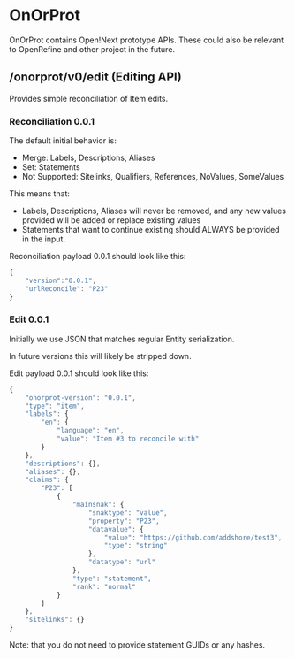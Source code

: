 # OnOrProt

OnOrProt contains Open!Next prototype APIs.
These could also be relevant to OpenRefine and other project in the future.

## /onorprot/v0/edit (Editing API)

Provides simple reconciliation of Item edits.

### Reconciliation 0.0.1

The default initial behavior is:

* Merge: Labels, Descriptions, Aliases
* Set: Statements
* Not Supported: Sitelinks, Qualifiers, References, NoValues, SomeValues

This means that:

* Labels, Descriptions, Aliases will never be removed, and any new values provided will be added or replace existing values
* Statements that want to continue existing should ALWAYS be provided in the input.

Reconciliation payload 0.0.1 should look like this:

```js
{
    "version":"0.0.1",
    "urlReconcile": "P23"
}
```

### Edit 0.0.1

Initially we use JSON that matches regular Entity serialization.

In future versions this will likely be stripped down.

Edit payload 0.0.1 should look like this:

```js
{
    "onorprot-version": "0.0.1",
    "type": "item",
    "labels": {
        "en": {
            "language": "en",
            "value": "Item #3 to reconcile with"
        }
    },
    "descriptions": {},
    "aliases": {},
    "claims": {
        "P23": [
            {
                "mainsnak": {
                    "snaktype": "value",
                    "property": "P23",
                    "datavalue": {
                        "value": "https://github.com/addshore/test3",
                        "type": "string"
                    },
                    "datatype": "url"
                },
                "type": "statement",
                "rank": "normal"
            }
        ]
    },
    "sitelinks": {}
}
```

Note: that you do not need to provide statement GUIDs or any hashes.
